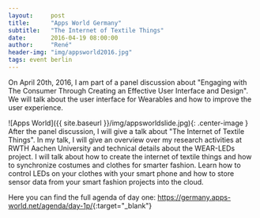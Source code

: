 ```yaml
---
layout:     post
title:      "Apps World Germany"
subtitle:   "The Internet of Textile Things"
date:       2016-04-19 08:00:00
author:     "René"
header-img: "img/appsworld2016.jpg"
tags: event berlin
---
```

On April 20th, 2016, I am part of a panel discussion about "Engaging with The Consumer Through Creating an Effective User Interface and Design".
We will talk about the user interface for Wearables and how to improve the user experience. 

![Apps World]({{ site.baseurl }}/img/appsworldslide.jpg){: .center-image }
After the panel discussion, I will give a talk about "The Internet of Textile Things". In my talk, I will give an overview over my research activities at RWTH Aachen University and technical details about the WEAR-LEDs project. I will talk about how to create the internet of textile things and how to synchronize costumes and clothes for smarter fashion. Learn how to control LEDs on your clothes with your smart phone and how to store sensor data from your smart fashion projects into the cloud.

Here you can find the full agenda of day one:
<https://germany.apps-world.net/agenda/day-1p/>{:target="_blank"}
